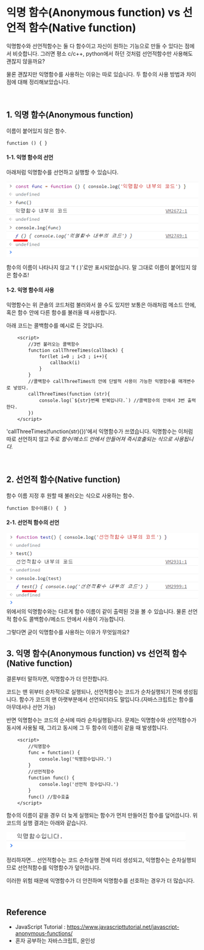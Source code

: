 # 익명 함수(Anonymous function) vs 선언적 함수(Native function)

익명함수와 선언적함수는 둘 다 함수이고 자신이 원하는 기능으로 만들 수 있다는 점에서 비슷합니다. 그러면 평소 c/c++, python에서 하던 것처럼 선언적함수만 사용해도 괜찮지 않을까요?

물론 괜찮지만 익명함수를 사용하는 이유는 따로 있습니다. 두 함수의 사용 방법과 차이점에 대해 정리해보았습니다.

<br />

## 1. 익명 함수(Anonymous function)

이름이 붙어있지 않은 함수.

```
function () { }
```

#### 1-1. 익명 함수의 선언

아래처럼 익명함수를 선언하고 실행할 수 있습니다.

![default](./image-ano-func-console.png)

함수의 이름이 나타나지 않고 'f ( )'로만 표시되었습니다. 말 그대로 이름이 붙어있지 않은 함수죠!

#### 1-2. 익명 함수의 사용

익명함수는 위 콘솔의 코드처럼 불러와서 쓸 수도 있지만 보통은 아래처럼 메소드 안에, 혹은 함수 안에 다른 함수를 불러올 때 사용합니다.

아래 코드는 콜백함수를 예시로 든 것입니다.

```
    <script>
        //3번 불러오는 콜백함수
        function callThreeTimes(callback) {
            for(let i=0 ; i<3 ; i++){
                callback(i)
            }
        }
        //콜백함수 callThreeTimes의 안에 단발적 사용이 가능한 익명함수를 매개변수로 넣었다.
        callThreeTimes(function (str){
            console.log(`${str}번째 반복입니다.`) //콜백함수의 안에서 3번 출력한다.
        })
    </script>
```

'callThreeTimes(function(str){})'에서 익명함수가 쓰였습니다.
익명함수는 이처럼 따로 선언하지 않고 주로 _함수/메소드 안에서 만들어져 즉시호출되는 식으로 사용됩니다._

<br />

## 2. 선언적 함수(Native function)

함수 이름 지정 후 원할 때 불러오는 식으로 사용하는 함수.

```
function 함수이름() {  }
```

#### 2-1. 선언적 함수의 선언

![default](./image-nat-func-console.png)
위에서의 익명함수와는 다르게 함수 이름이 같이 출력된 것을 볼 수 있습니다. 물론 선언적 함수도 콜백함수/메소드 안에서 사용이 가능합니다.

그렇다면 굳이 익명함수를 사용하는 이유가 무엇일까요?
<br/>

## 3. 익명 함수(Anonymous function) vs 선언적 함수(Native function)

결론부터 말하자면, 익명함수가 더 안전합니다.

코드는 맨 위부터 순차적으로 실행되나, 선언적함수는 코드가 순차실행되기 전에 생성됩니다. 함수가 코드의 맨 아랫부분에서 선언되더라도 말입니다.(자바스크립트는 함수를 아무데서나 선언 가능)

반면 익명함수는 코드의 순서에 따라 순차실행됩니다. 문제는 익명함수와 선언적함수가 동시에 사용될 때, 그리고 동시에 그 두 함수의 이름이 같을 때 발생합니다.

```
    <script>
        //익명함수
        func = function() {
            console.log('익명함수입니다.')
        }
        //선언적함수
        function func() {
            console.log('선언적 함수입니다.')
        }
        func() //함수호출
    </script>
```

함수의 이름이 같을 경우 더 늦게 실행되는 함수가 먼저 만들어진 함수를 덮어씁니다. 위 코드의 실행 결과는 아래와 같습니다.

![default](./image-ano-result.png)

정리하자면... 선언적함수는 코드 순차실행 전에 미리 생성되고, 익명함수는 순차실행되므로 선언적함수를 익명함수가 덮어씁니다.

이러한 위험 때문에 익명함수가 더 안전하며 익명함수를 선호하는 경우가 더 많습니다.

<br>

## Reference

- JavaScript Tutorial : https://www.javascripttutorial.net/javascript-anonymous-functions/
- 혼자 공부하는 자바스크립트, 윤인성
